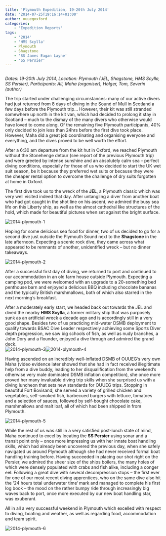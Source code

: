 ```yaml
---
title: 'Plymouth Expedition, 19-20th July 2014'
date: '2014-07-25T19:16:14+01:00'
author: ouuegoxford
categories:
    - 'Expedition Reports'
tags:
    - '2014'
    - 'HMS Scylla'
    - Plymouth
    - Shagstone
    - 'SS James Eagan Layne'
    - 'SS Persier'
---
```


![]()

*Dates: 19-20th July 2014, Location: Plymouth (JEL, Shagstone, HMS Scylla, SS Persier), Participants: Ali, Maha (organiser), Holger, Tom, Severin (author)*

The trip started under challenging circumstances: many of our active divers had just returned from 8 days of diving in the Sound of Mull in Scotland a few days before the Plymouth trip… However, their kit was still stranded somewhere up north in the kit van, which had decided to prolong it stay in Scotland – much to the dismay of the many divers who otherwise would have loved to come along. Of the remaining five Plymouth participants, 40% only decided to join less than 24hrs before the first dive took place. However, Maha did a great job coordinating and organising everyone and everything, and the dives proved to be well worth the effort.

After a 6:30 am departure from the kit hut in Oxford, we reached Plymouth without the Stonehenge detour (see report of the previous Plymouth trip) and were greeted by intense sunshine and an absolutely calm sea – perfect diving conditions, especially for those of us who decided to start the UK wet suit season, be it because they preferred wet suits or because they were the cheaper rental option to overcome the challenge of dry suits forgotten at home in Oxford.

The first dive took us to the wreck of the **JEL**, a Plymouth classic which was very well visited indeed that day. After untangling a diver from another boat who had got caught in the shot line on his ascent, we admired the busy sea life on this Liberty ship, as well as the almost cathedral like structures of the hold, which made for beautiful pictures when set against the bright surface.

![2014-plymouth-1](http://ouueg.com/wp-content/uploads/2014/07/2014-plymouth-1.jpg)

Hoping for some delicious sea food for dinner, two of us decided to go for a second dive just outside the Plymouth Sound next to the **Shagstone** in the late afternoon. Expecting a scenic rock dive, they came across what appeared to be remnants of another, unidentified wreck – but no dinner takeaways.

![2014-plymouth-2](http://ouueg.com/wp-content/uploads/2014/07/2014-plymouth-2.jpg)

After a successful first day of diving, we returned to port and continued to our accommodation in an old farm house outside Plymouth. Expecting a camping pod, we were welcomed with an upgrade to a 20-something bed penthouse barn and enjoyed a delicious BBQ including chocolate bananas and the typically British marshmallows, both of which also starred in the next morning‘s breakfast.

After a moderately early start, we headed back out towards the JEL and dived the nearby **HMS Scylla**, a former military ship that was purposely sunk as an artificial wreck a decade ago and is accordingly still in a very good shape. Besides two of us practicing mid-water DSMB deployment to qualify towards BSAC Dive Leader respectively achieving some Sports Diver depth progression, we saw big schools of fish, as well as nudy branches, a John Dory and a flounder, enjoyed a dive through and admired the grand deck.  
![2014-plymouth-3](http://ouueg.com/wp-content/uploads/2014/07/2014-plymouth-3.jpg)![2014-plymouth-4](http://ouueg.com/wp-content/uploads/2014/07/2014-plymouth-4.jpg)

Having ascended on an incredibly well-inflated DSMB of OUUEG‘s very own Maha (video evidence later showed that she had in fact received illegitimate help from a dive buddy, leading to her disqualification from the weekend‘s otherwise very male dominated DSMB inflation competition), she once more proved her many invaluable diving trip skills when she surprised us with a diving luncheon that sets new standards for OUUEG trips. Stopping in beautiful Fort Bovisand, she served a variety of grilled chicken and vegetables, self-smoked fish, barbecued burgers with lettuce, tomatoes and a selection of sauces, followed by self-bought chocolate cake, marshmallows and malt loaf, all of which had been shipped in from Plymouth.

![2014-plymouth-5](http://ouueg.com/wp-content/uploads/2014/07/2014-plymouth-5.jpg)

While the rest of us was still in a very satisfied post-lunch state of mind, Maha continued to excel by locating the **SS Persier** using sonar and a transit point only – once more impressing us with her innate boat handling skills, which had already been uncovered the previous day, when she safely navigated us around Plymouth although she had never received formal boat handling training before. Having succeeded in placing our shot right on the Persier, we admired the sheer size of the ships boilers, the many holes of which were densely populated with crabs and fish alike, including a conger eel. Following a great dive with several decompression stops – the first ever for one of our most recent diving apprentices, who on the same dive also hit the ‘24 hours total underwater time‘ mark and managed to complete his first log book – the mood on the rather bumpy ride through increasingly big waves back to port, once more executed by our new boat handling star, was exuberant.

All in all a very successful weekend in Plymouth which excelled with respect to diving, boating and weather, as well as regarding food, accommodation and team spirit.

![2014-plymouth-6](http://ouueg.com/wp-content/uploads/2014/07/2014-plymouth-6.jpg)
